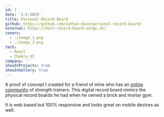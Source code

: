 ```yaml
---
id: 7
date: '1-1-2023'
title: Personal Record Board
github: https://github.com/nathan-dunn/personal-record-board/
external: https://horn-record-board.surge.sh/
covers:
  - ./image_1.png
  - ./image_3.png
tech:
  - React
  - Chakra UI
company: ''
showInProjects: true
showInGallery: true
---
```


A proof of concept I created for a friend of mine who has an [online community](https://www.hornstrength.com/) of strength trainers. This digital record board mimics the physical record boards he had when he owned a brick and mortar gym.

It is web based but 100% responsive and looks great on mobile devices as well.
